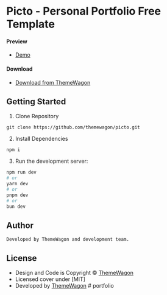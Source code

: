 # Picto - Personal Portfolio Free Template

#### Preview

- [Demo](https://themewagon.github.io/picto/)

#### Download

- [Download from ThemeWagon](https://themewagon.com/themes/picto)

## Getting Started

1. Clone Repository

```
git clone https://github.com/themewagon/picto.git
```

2. Install Dependencies

```
npm i
```

3. Run the development server:

```bash
npm run dev
# or
yarn dev
# or
pnpm dev
# or
bun dev
```

## Author

```
Developed by ThemeWagon and development team.
```

## License

- Design and Code is Copyright &copy; <a href="http://themewagon.com/" target="_blank">ThemeWagon</a>
- Licensed cover under [MIT]
- Developed by <a href="http://themewagon.com/" target="_blank">ThemeWagon</a>
#   p o r t f o l i o  
 